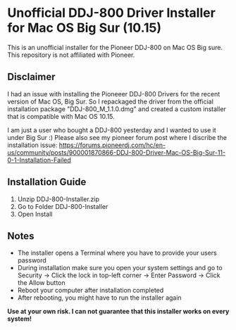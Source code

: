 # Unofficial DDJ-800 Driver Installer for Mac OS Big Sur (10.15)

This is an unofficial installer for the Pioneer DDJ-800 on Mac OS Big sure. This repository is not affiliated with Pioneer. 

## Disclaimer


I had an issue with installing the Pioneeer DDJ-800 Drivers for the recent version of Mac OS, Big Sur. So I repackaged the driver from the official installation package "DDJ-800_M_1.1.0.dmg" and created a custom installer that is compatible with Mac OS 10.15.

I am just a user who bought a DDJ-800 yesterday and I wanted to use it under Big Sur :) Please also see my pioneer forum post where I discribe the installation issue: https://forums.pioneerdj.com/hc/en-us/community/posts/900001870866-DDJ-800-Driver-Mac-OS-Big-Sur-11-0-1-Installation-Failed

## Installation Guide

1. Unzip DDJ-800-Installer.zip
2. Go to Folder DDJ-800-Installer
3. Open Install

## Notes

- The installer opens a Terminal where you have to provide your users password
- During installation make sure you open your system settings and go to Security -> Click the lock in top-left corner -> Enter Password -> Click the Allow button
- Reboot your computer after installation completed
- After rebooting, you might have to run the installer again

**Use at your own risk. I can not guarantee that this installer works on every system!**
